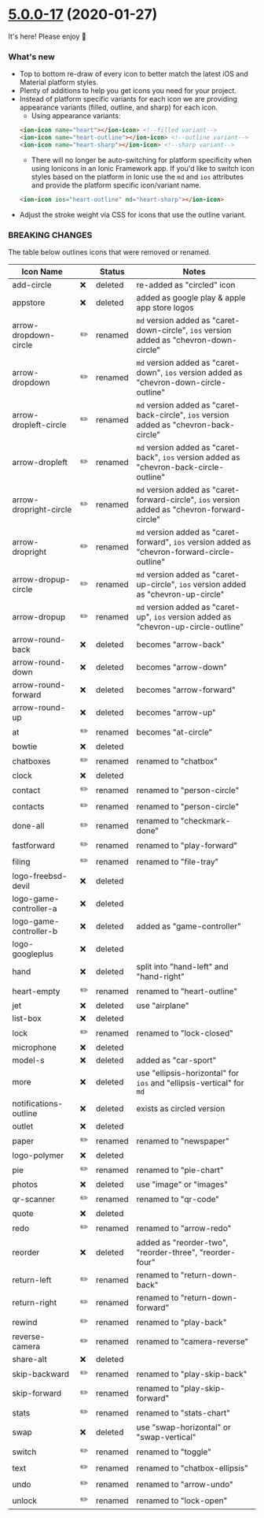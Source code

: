 # [5.0.0-17](https://github.com/ionic-team/ionicons/compare/v5.0.0-16...v5.0.0-17) (2020-01-27)
It's here! Please enjoy 🎈

### What's new
* Top to bottom re-draw of every icon to better match the latest iOS and Material platform styles.
* Plenty of additions to help you get icons you need for your project.
* Instead of platform specific variants for each icon we are providing appearance variants (filled, outline, and sharp) for each icon.
  * Using appearance variants:
  ```html
  <ion-icon name="heart"></ion-icon> <!--filled variant-->
  <ion-icon name="heart-outline"></ion-icon> <!--outline variant-->
  <ion-icon name="heart-sharp"></ion-icon> <!--sharp variant-->
  ```
  * There will no longer be auto-switching for platform specificity when using Ionicons in an Ionic Framework app. If you'd like to switch icon styles based on the platform in Ionic use the `md` and `ios` attributes and provide the platform specific icon/variant name.
  ```html
  <ion-icon ios="heart-outline" md="heart-sharp"></ion-icon>
  ```
* Adjust the stroke weight via CSS for icons that use the outline variant.

### BREAKING CHANGES
The table below outlines icons that were removed or renamed.

| Icon Name                    |             | Status      | Notes                                                                 |
| -----------------------------| ------------| ------------| ----------------------------------------------------------------------|
| add-circle            	     | :x:         | deleted     | re-added as "circled" icon                                            |
| appstore                     | :x:         | deleted     | added as google play & apple app store logos                          |
| arrow-dropdown-circle        | :pencil2:   | renamed     | `md` version added as "caret-down-circle", `ios` version added as "chevron-down-circle"         |
| arrow-dropdown               | :pencil2:   | renamed     | `md` version added as "caret-down", `ios` version added as "chevron-down-circle-outline"        |
| arrow-dropleft-circle        | :pencil2:   | renamed     | `md` version added as "caret-back-circle", `ios` version added as "chevron-back-circle"         |
| arrow-dropleft               | :pencil2:   | renamed     | `md` version added as "caret-back", `ios` version added as "chevron-back-circle-outline"        |
| arrow-dropright-circle       | :pencil2:   | renamed     | `md` version added as "caret-forward-circle", `ios` version added as "chevron-forward-circle"   |
| arrow-dropright              | :pencil2:   | renamed     | `md` version added as "caret-forward", `ios` version added as "chevron-forward-circle-outline"  |
| arrow-dropup-circle          | :pencil2:   | renamed     | `md` version added as "caret-up-circle", `ios` version added as "chevron-up-circle"             |
| arrow-dropup                 | :pencil2:   | renamed     | `md` version added as "caret-up", `ios` version added as "chevron-up-circle-outline"            |
| arrow-round-back             | :x:         | deleted     | becomes "arrow-back"                                                  |
| arrow-round-down             | :x:         | deleted     | becomes "arrow-down"                                                  |
| arrow-round-forward          | :x:         | deleted     | becomes "arrow-forward"                                               |
| arrow-round-up               | :x:         | deleted     | becomes "arrow-up"                                                    |
| at                           | :pencil2:   | renamed     | becomes "at-circle"                                                   |
| bowtie                       | :x:         | deleted     |                                                                       |
| chatboxes                    | :pencil2:   | renamed     | renamed to "chatbox"                                                  |
| clock                        | :x:         | deleted     |                                                                       |
| contact                      | :pencil2:   | renamed     | renamed to "person-circle"                                            |
| contacts                     | :pencil2:   | renamed     | renamed to "person-circle"                                            |
| done-all                     | :pencil2:   | renamed     | renamed to "checkmark-done"                                           |
| fastforward	                 | :pencil2:   | renamed     | renamed to "play-forward"                                             |
| filing                       | :pencil2:   | renamed     | renamed to "file-tray"                                                |
| logo-freebsd-devil                | :x:         | deleted     |                                                                       |
| logo-game-controller-a            | :x:         | deleted     |                                                                       |
| logo-game-controller-b            | :x:         | deleted     | added as "game-controller"                                            |
| logo-googleplus                   | :x:         | deleted     |                                                                       |
| hand                         | :x:         | deleted     | split into "hand-left" and "hand-right"                               |
| heart-empty                  | :pencil2:   | renamed     | renamed to "heart-outline"                                            |
| jet                          | :x:         | deleted     | use "airplane"                                                        |
| list-box                     | :x:         | deleted     |                                                                       |
| lock                         | :pencil2:   | renamed     | renamed to "lock-closed"                                              |
| microphone                   | :x:         | deleted     |                                                                       |
| model-s                      | :x:         | deleted     | added as "car-sport"                                                  |
| more                         | :x:         | deleted     | use "ellipsis-horizontal" for `ios` and "ellipsis-vertical" for `md`  |
| notifications-outline        | :x:         | deleted     | exists as circled version                                             |
| outlet                       | :x:         | deleted     |                                                                       |
| paper                        | :pencil2:   | renamed     | renamed to "newspaper"                                                |
| logo-polymer                      | :x:         | deleted     |                                                                       |
| pie                          | :pencil2:   | renamed     | renamed to "pie-chart"                                                |
| photos                       | :x:         | deleted     | use "image" or "images"                                               |
| qr-scanner                      | :pencil2:   | renamed     | renamed to "qr-code"                                               |
| quote                        | :x:         | deleted     |                                                                       |
| redo                         | :pencil2:   | renamed     | renamed to "arrow-redo"                                               |
| reorder                      | :x:         | deleted     | added as "reorder-two", "reorder-three", "reorder-four"               |
| return-left                  | :pencil2:   | renamed     | renamed to "return-down-back"                                         |
| return-right                 | :pencil2:   | renamed     | renamed to "return-down-forward"                                      |
| rewind                       | :pencil2:   | renamed     | renamed to "play-back"                                                |
| reverse-camera               | :pencil2:   | renamed     | renamed to "camera-reverse"                                           |
| share-alt                    | :x:         | deleted     |                                                                       |
| skip-backward	               | :pencil2:   | renamed     | renamed to "play-skip-back"					                                 |
| skip-forward	               | :pencil2:   | renamed     | renamed to "play-skip-forward"					                               |
| stats	                       | :pencil2:   | renamed     | renamed to "stats-chart"                                              |
| swap                         | :x:         | deleted     | use "swap-horizontal" or "swap-vertical"                              |
| switch                       | :pencil2:   | renamed     | renamed to "toggle"                                                   |
| text                         | :pencil2:   | renamed     | renamed to "chatbox-ellipsis"                                         |
| undo                         | :pencil2:   | renamed     | renamed to "arrow-undo"	                                             |
| unlock                       | :pencil2:   | renamed     | renamed to "lock-open"		                                             |
